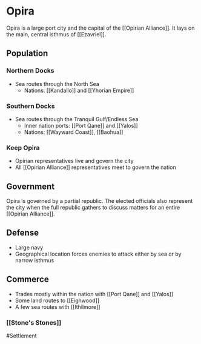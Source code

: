 # Opira
Opira is a large port city and the capital of the [[Opirian Alliance]]. It lays on the main, central isthmus of [[Ezavriel]]. 

## Population
### Northern Docks
- Sea routes through the North Sea
	- Nations: [[Kandallo]] and  [[Yhorian Empire]]

### Southern Docks
- Sea routes through the Tranquil Gulf/Endless Sea
	- Inner nation ports: [[Port Qane]] and [[Yalos]]
	- Nations: [[Wayward Coast]], [[Baohua]]

### 

### Keep Opira
- Opirian representatives live and govern the city
- All [[Opirian Alliance]] representatives meet to govern the nation

## Government
Opira is governed by a partial republic. The elected officials also represent the city when the full republic gathers to discuss matters for an entire [[Opirian Alliance]]. 

## Defense
- Large navy
- Geographical location forces enemies to attack either by sea or by narrow isthmus

## Commerce
- Trades mostly within the nation with [[Port Qane]] and [[Yalos]]
- Some land routes to [[Eighwood]]
- A few sea routes with [[Ithilmore]]

### [[Stone's Stones]]


#Settlement 